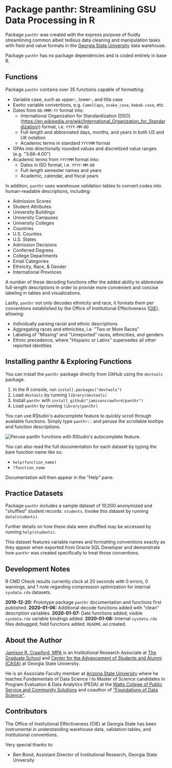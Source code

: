 # Package panthr: Streamlining GSU Data Processing in R

Package `panthr` was created with the express purpose of fluidly streamlining 
common albeit tedious data cleaning and manipulation tasks with field and value 
formats in the [Georgia State University](https://www.gsu.edu/) data warehouse.

Package `panthr` has no package dependencies and is coded entirely in base R.

## Functions

Package `panthr` contains over 35 functions capable of formatting:

* Variable case, such as upper-, lower-, and title case
* Exotic variable conventions, e.g. `CamelCaps`, `snake_case`, `kebab-case`, etc.
* Dates from `DD-MMM-YY` format into: 
    - International Organization for Standardization ([ISO]
    (https://en.wikipedia.org/wiki/International_Organization_for_Standardization)) format, i.e. `YYYY-MM-DD`
    - Full-length and abbreviated days, months, and years in both US and UK notation
    - Academic terms in standard `YYYYMM` format
* GPAs into directionally rounded values and discretized value ranges (e.g. "3.66-4.00")
* Academic terms from `YYYYMM` format into:
    - Dates in ISO format, i.e. `YYYY-MM-DD`
    - Full-length semester names and years
    - Academic, calendar, and fiscal years
    
In addition, `panthr` uses warehouse validation tables to convert codes into human-readable descriptions, including: 
    
* Admission Scores
* Student Attributes
* University Buildings
* University Campuses
* University Colleges
* Countries
* U.S. Counties
* U.S. States
* Admission Decisions
* Conferred Degrees
* College Departments
* Email Categories
* Ethnicity, Race, & Gender
* International Provinces

A number of these decoding functions offer the added ability to abbreviate full-length descriptions 
in order to provide more convenient and concise labeling in tables and visualizations.

Lastly, `panthr` not only decodes ethnicity and race, it formats them per conventions 
established by the Office of Institutional Effectiveness ([OIE](https://oie.gsu.edu/)), allowing:

* Individually parsing racial and ethnic descriptions
* Aggregating races and ethnicities, i.e. "Two or More Races"
* Labeling of "Missing" and "Unreported" races, ethnicities, and genders
* Ethnic precedence, where "Hispanic or Latinx" supersedes all other reported identities

## Installing panthr & Exploring Functions

You can install the `panthr` package directly from GitHub using the `devtools` package.

1. In the R console, run `install.packages("devtools")`
2. Load `devtools` by running `library(devtools)`
3. Install `panthr` with `install_github("jamisoncrawford/panthr")`
4. Load `panthr` by running `library(panthr)`

You can use RStudio's autocomplete feature to quickly scroll through available functions.
Simply type `panthr::` and peruse the scrollable tooltips and function descriptions.

![Peruse panthr functions with RStudio's autocomplete feature.](https://i.imgur.com/JqCua8H.jpg)

You can also read the full documentation for each dataset by typing the bare function name like so:

* `help(function_name)`
* `?function_name`

Documentation will then appear in the "Help" pane.

## Practice Datasets

Package `panthr` includes a sample dataset of 10,000 anonymized and "shuffled" student records: `students`. 
Invoke this dataset by running `data(students)`.

Further details on how these data were shuffled may be accessed by running `help(students)`.

This dataset features variable names and formatting conventions exactly as they 
appear when exported from Oracle SQL Developer and demonstrate how `panthr` was 
created specifically to treat those conventions.

## Development Notes

R CMD Check results currently clock at 20 seconds with 0 errors, 0 warnings, and
1 note regarding compression optimization for internal `sysdata.rda` datasets.

**2019-12-20:** Prototype package `panthr` documentation and functions first published.
**2020-01-06:** Additional decode functions added with "clean" description variables.
**2020-01-07:** Date functions added; visible `sysdata.rda` variable bindings added.
**2020-01-08:** Internal `sysdata.rda` files debugged; field functions added. `README.md` created.

## About the Author

[Jamison R. Crawford, MPA](https://www.linkedin.com/in/jamisoncrawford/) is an 
Institutional Research Associate at [The Graduate School](https://graduate.gsu.edu/) 
and [Center for the Advancement of Students and Alumni (CASA)](https://casa.gsu.edu/) 
at Georgia State University. 

He is an Associate Faculty member at [Arizona State University](https://www.asu.edu/) 
where he teaches Fundamentals of Data Science I to Master of Science candidates in
Program Evaluation & Data Analytics (PEDA) at the [Watts College of Public Service 
and Community Solutions](https://publicservice.asu.edu/) and coauthor of ["Foundations of
Data Science"](https://ds4ps.org/cpp-526-fall-2019/).

## Contributors

The Office of Institutional Effectiveness (OIE) at Georgia State has been instrumental 
in understanding warehouse data, validation tables, and institutional conventions.

Very special thanks to:

* Ben Bond, Assistant Director of Institutional Research, Georgia State University
